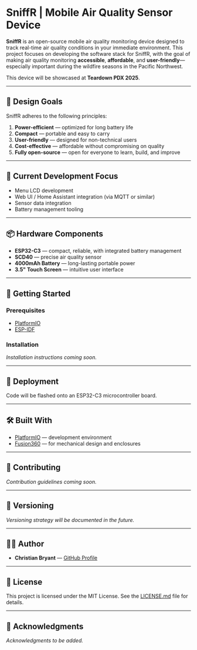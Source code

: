 # SniffR | Mobile Air Quality Sensor Device

**SniffR** is an open-source mobile air quality monitoring device designed to track real-time air quality conditions in your immediate environment. This project focuses on developing the software stack for SniffR, with the goal of making air quality monitoring **accessible**, **affordable**, and **user-friendly**—especially important during the wildfire seasons in the Pacific Northwest.  

This device will be showcased at **Teardown PDX 2025**.  

---

## 📌 Design Goals  
SniffR adheres to the following principles:  
1. **Power-efficient** — optimized for long battery life  
2. **Compact** — portable and easy to carry  
3. **User-friendly** — designed for non-technical users  
4. **Cost-effective** — affordable without compromising on quality  
5. **Fully open-source** — open for everyone to learn, build, and improve  

---

## 🔧 Current Development Focus  
- Menu LCD development  
- Web UI / Home Assistant integration (via MQTT or similar)  
- Sensor data integration  
- Battery management tooling  

---

## 📦 Hardware Components  
- **ESP32-C3** — compact, reliable, with integrated battery management  
- **SCD40** — precise air quality sensor  
- **4000mAh Battery** — long-lasting portable power  
- **3.5" Touch Screen** — intuitive user interface  

---

## 🚀 Getting Started  

### Prerequisites  
- [PlatformIO](https://platformio.org/)  
- [ESP-IDF](https://docs.espressif.com/projects/esp-idf/en/latest/esp32/)  

### Installation  
_Installation instructions coming soon._  

---

## 📲 Deployment  
Code will be flashed onto an ESP32-C3 microcontroller board.  

---

## 🛠️ Built With  
- [PlatformIO](https://platformio.org/) — development environment  
- [Fusion360](https://www.autodesk.com/products/fusion-360/) — for mechanical design and enclosures  

---

## 🤝 Contributing  
_Contribution guidelines coming soon._  

---

## 📌 Versioning  
_Versioning strategy will be documented in the future._  

---

## 👨‍💻 Author  
- **Christian Bryant** — [GitHub Profile](https://github.com/christianbryant)  

---

## 📄 License  
This project is licensed under the MIT License. See the [LICENSE.md](LICENSE.md) file for details.  

---

## 🙏 Acknowledgments  
_Acknowledgments to be added._  
